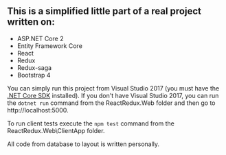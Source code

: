 ## This is a simplified little part of a real project written on:

* ASP.NET Core 2
* Entity Framework Core
* React
* Redux
* Redux-saga
* Bootstrap 4

You can simply run this project from Visual Studio 2017 (you must have the [.NET Core SDK](https://dotnet.microsoft.com/download) installed).
If you don't have Visual Studio 2017, you can run the `dotnet run` command from the ReactRedux.Web folder and then go to http://localhost:5000.

To run client tests execute the `npm test` command from the ReactRedux.Web\ClientApp folder.

All code from database to layout is written personally.
